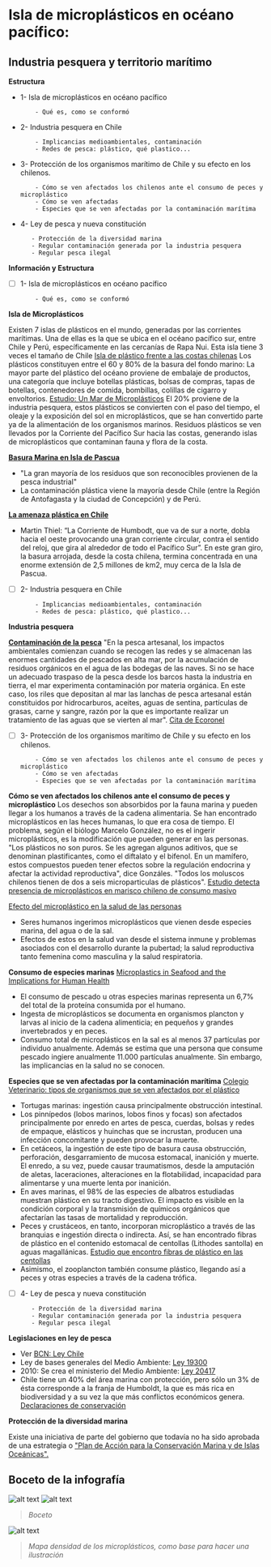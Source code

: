 # Isla de microplásticos en océano pacífico: 
## Industria pesquera y territorio marítimo 

**Estructura**

- 1- Isla de microplásticos en océano pacífico 

          - Qué es, como se conformó
- 2- Industria pesquera en Chile

          - Implicancias medioambientales, contaminación
          - Redes de pesca: plástico, qué plastico... 
- 3- Protección de los organismos marítimo de Chile y su efecto en los chilenos.

          - Cómo se ven afectados los chilenos ante el consumo de peces y microplástico 
          - Cómo se ven afectadas 
          - Especies que se ven afectadas por la contaminación marítima 
- 4- Ley de pesca y nueva constitución

         - Protección de la diversidad marina
         - Regular contaminación generada por la industria pesquera
         - Regular pesca ilegal


**Información y Estructura**

- [ ] 1- Isla de microplásticos en océano pacífico 

          - Qué es, como se conformó
          
         
**Isla de Microplásticos**

Existen 7 islas de plásticos en el mundo, generadas por las corrientes marítimas. Una de ellas es la que se ubica en el océano pacífico sur, entre Chile y Perú, específicamente en las cercanías de Rapa Nui. Esta isla tiene 3 veces el tamaño de Chile [Isla de plástico frente a las costas chilenas](http://maryciencia.org/columnas/isla-de-plastico/)
Los plásticos constituyen entre el 60 y 80% de la basura del fondo marino: La mayor parte del plástico del océano proviene de embalaje de productos, una categoría que incluye botellas plásticas, bolsas de compras, tapas de botellas, contenedores de comida, bombillas, colillas de cigarro y envoltorios.  [Estudio: Un Mar de Microplásticos](http://fit.uss.cl/content/uploads/2019/05/Un-Mar-de-Micro-Plasticos.pdf) 
El 20% proviene de la industria pesquera, estos plásticos se convierten con el paso del tiempo, el oleaje y la exposición del sol en microplásticos, que se han convertido parte ya de la alimentación de los organismos marinos.
Residuos plásticos se ven llevados por la Corriente del Pacífico Sur hacia las costas, generando islas de microplásticos que contaminan fauna y flora de la costa.


[**Basura Marina en Isla de Pascua**](https://es.mongabay.com/2020/02/basura-marina-en-isla-de-pascua-chile/)
  - "La gran mayoría de los residuos que son reconocibles provienen de la pesca industrial"
  - La contaminación plástica viene la mayoría desde Chile (entre la Región de Antofagasta y la ciudad de Concepción) y de Perú.
  
  
[**La amenaza plástica en Chile**](https://es.mongabay.com/2018/08/oceano-en-chile-sobreexplotacion/)
  - Martin Thiel: “La Corriente de Humbodt, que va de sur a norte, dobla hacia el oeste provocando una gran corriente circular, contra el sentido del reloj, que gira al alrededor de todo el Pacífico Sur”. En este gran giro, la basura arrojada, desde la costa chilena, termina concentrada en una enorme extensión de 2,5 millones de km2, muy cerca de la Isla de Pascua.

- [ ] 2- Industria pesquera en Chile

          - Implicancias medioambientales, contaminación
          - Redes de pesca: plástico, qué plastico... 
          
          
**Industria pesquera**

[**Contaminación de la pesca**](https://avanzapesquero.lamula.pe/2018/04/24/como-la-basura-marina-afecta-a-la-pesca-y-al-ecosistema/avanzapesquero/)
"En la pesca artesanal, los impactos ambientales comienzan cuando se recogen las redes y se almacenan las enormes cantidades de pescados en alta mar, por la acumulación de residuos orgánicos en el agua de las bodegas de las naves. Si no se hace un adecuado traspaso de la pesca desde los barcos hasta la industria en tierra, el mar experimenta contaminación por materia orgánica. En este caso, los riles que depositan al mar las lanchas de pesca artesanal están constituidos por hidrocarburos, aceites, aguas de sentina, partículas de grasas, carne y sangre, razón por la que es importante realizar un tratamiento de las aguas que se vierten al mar". [Cita de Ecoronel](http://www.ecoronel.cl/atlas-ambiental-de-coronel/medio-humano/contaminacion-y-peligros-de-origen-humano/la-pesqueria/)

- [ ] 3- Protección de los organismos marítimo de Chile y su efecto en los chilenos.

          - Cómo se ven afectados los chilenos ante el consumo de peces y microplástico 
          - Cómo se ven afectadas 
          - Especies que se ven afectadas por la contaminación marítima
          
          
**Cómo se ven afectados los chilenos ante el consumo de peces y microplástico**
Los desechos son absorbidos por la fauna marina y pueden llegar a los humanos a través de la cadena alimentaria. Se han encontrado microplásticos en las heces humanas, lo que era cosa de tiempo. El problema, según el biólogo Marcelo González, no es el ingerir microplásticos, es la modificación que pueden generar en las personas. "Los plásticos no son puros. Se les agregan algunos aditivos, que se denominan plastificantes, como el diftalato y el bifenol. En un mamífero, estos compuestos pueden tener efectos sobre la regulación endocrina y afectar la actividad reproductiva", dice Gonzáles.
"Todos los moluscos chilenos tienen de dos a seis microparticulas de plásticos". [Estudio detecta presencia de microplásticos en marisco chileno de consumo masivo](https://www.terram.cl/2018/06/estudio-detecta-presencia-de-microplasticos-en-marisco-chileno-de-consumo-masivo/)


[Efecto del microplástico en la salud de las personas](http://fit.uss.cl/content/uploads/2019/05/Un-Mar-de-Micro-Plasticos.pdf)
 - Seres humanos ingerimos microplásticos que vienen desde especies marina, del agua o de la sal.
 - Efectos de estos en la salud van desde el sistema inmune y problemas asociados con el desarrollo durante la pubertad; la salud reproductiva tanto femenina como masculina y la salud respiratoria. 

**Consumo de especies marinas** 
[Microplastics in Seafood and the Implications for Human Health](https://link.springer.com/article/10.1007/s40572-018-0206-z)
- El consumo de pescado u otras especies marinas representa un 6,7% del total de la proteína consumida por el humano.
- Ingesta de microplásticos se documenta en organismos plancton y larvas al inicio de la cadena alimenticia; en pequeños y grandes invertebrados y en peces. 
- Consumo total de microplásticos en la sal es al menos 37 partículas por individuo anualmente. Además se estima que una persona que consume pescado ingiere anualmente 11.000 partículas anualmente. Sin embargo, las implicancias en la salud no se conocen. 

**Especies que se ven afectadas por la contaminación marítima**
[Colegio Veterinario: tipos de organismos que se ven afectados por el plástico](https://www.colegioveterinario.cl/noticias/ver.php?id=1230)
- Tortugas marinas: ingestión causa principalmente obstrucción intestinal.
- Los pinnípedos (lobos marinos, lobos finos y focas) son afectados principalmente por enredo en artes de pesca, cuerdas, bolsas y redes de empaque, elásticos y huinchas que se incrustan, producen una infección concomitante y pueden provocar la muerte.
- En cetáceos, la ingestión de este tipo de basura causa obstrucción, perforación, desgarramiento de mucosa estomacal, inanición y muerte. El enredo, a su vez, puede causar traumatismos, desde la amputación de aletas, laceraciones, alteraciones en la flotabilidad, incapacidad para alimentarse y una muerte lenta por inanición.
- En aves marinas, el 98% de las especies de albatros estudiadas muestran plástico en su tracto digestivo. El impacto es visible en la condición corporal y la transmisión de químicos orgánicos que afectarían las tasas de mortalidad y reproducción.
- Peces y crustáceos, en tanto, incorporan microplástico a través de las branquias e ingestión directa o indirecta. Así, se han encontrado fibras de plástico en el contenido estomacal de centollas (Lithodes santolla) en aguas magallánicas. [Estudio que encontro fibras de plástico en las centollas](https://www.terram.cl/2018/06/estudio-detecta-presencia-de-microplasticos-en-marisco-chileno-de-consumo-masivo/)
- Asimismo, el zooplancton también consume plástico, llegando así a peces y otras especies a través de la cadena trófica.

- [ ] 4- Ley de pesca y nueva constitución

         - Protección de la diversidad marina
         - Regular contaminación generada por la industria pesquera
         - Regular pesca ilegal
**Legislaciones en ley de pesca**
- Ver [BCN: Ley Chile](https://www.bcn.cl/leychile/)
- Ley de bases generales del Medio Ambiente: [Ley 19300](https://www.bcn.cl/leychile/navegar?idNorma=30667)
- 2010: Se crea el ministerio del Medio Ambiente: [Ley 20417](https://www.bcn.cl/leychile/navegar?idNorma=1010459)
- Chile tiene un 40% del área marina con protección, pero sólo un 3% de ésta corresponde a la franja de Humboldt, la que es más rica en biodiversidad y a su vez la que más  conflictos económicos genera. [Declaraciones de conservación](https://es.mongabay.com/2018/08/oceano-en-chile-sobreexplotacion/)

**Protección de la diversidad marina**


Existe una iniciativa de parte del gobierno que todavía no ha sido aprobada de una estrategia o ["Plan de Acción para la Conservación Marina y de Islas Oceánicas".](https://biodiversidad.mma.gob.cl/pda-conservacion-marina-islas-oceanicas/)

## Boceto de la infografía
         
![alt text](https://i.imgur.com/LETWqAC.jpg)
![alt text](https://i.imgur.com/nXLsQDs.jpg)
> *Boceto*

![alt text](https://imgs.mongabay.com/wp-content/uploads/sites/25/2018/08/11013950/fmars-05-00238-g002-768x512.jpg)
> *Mapa densidad de los microplásticos, como base para hacer una ilustración*

